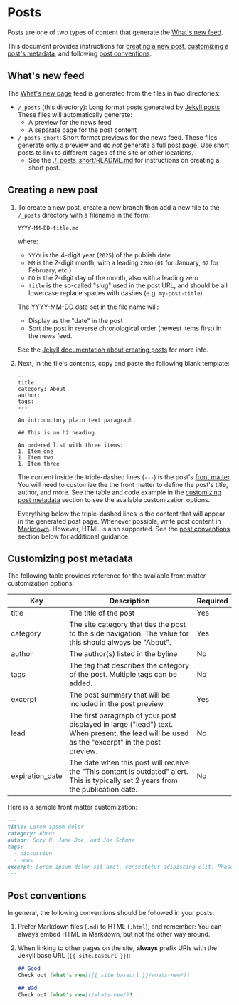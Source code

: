 # Posts
Posts are one of two types of content that generate the [What's new feed](#whats-new-feed). 

This document provides instructions for [creating a new post](#creating-a-new-post), [customizing a post's metadata](#customizing-post-metadata), and following [post conventions](#post-conventions).

## What's new feed

The [What's new page](https://designsystem.digital.gov/about/whats-new/) feed is generated from the files in two directories:
- `/_posts` (this directory): Long format posts generated by [Jekyll posts](https://jekyllrb.com/docs/posts/). These files will automatically generate:
    - A preview for the news feed
    - A separate page for the post content
- `/_posts_short`: Short format previews for the news feed. These files generate only a preview and do _not_ generate a full post page. Use short posts to link to different pages of the site or other locations.
  - See the [./_posts_short/README.md](../_posts_short/README.md) for instructions on creating a short post.

## Creating a new post

1. To create a new post, create a new branch then add a new file to the `/_posts` directory with a filename in the form:
   
    ```
    YYYY-MM-DD-title.md
    ```
    where:
    - `YYYY` is the 4-digit year (`2025`) of the publish date
    - `MM` is the 2-digit month, with a leading zero (`01` for January, `02` for February, etc.)
    - `DD` is the 2-digit day of the month, also with a leading zero
    - `title` is the so-called "slug" used in the post URL, and should be all lowercase replace spaces with dashes (e.g. `my-post-title`)

    
    The YYYY-MM-DD date set in the file name will:
      - Display as the "date" in the post
      - Sort the post in reverse chronological order (newest items first) in the news feed.

    See the [Jekyll documentation about creating posts](https://jekyllrb.com/docs/posts/#creating-post-files) for more info.

2. Next, in the file's contents, copy and paste the following blank template:
    ```
    ---
    title:
    category: About
    author:
    tags:
    ---
    
    An introductory plain text paragraph.
    
    ## This is an h2 heading
    
    An ordered list with three items:
    1. Item one
    1. Item two
    1. Item three
    ```
    The content inside the triple-dashed lines (`---`) is the post's [front matter](https://jekyllrb.com/docs/front-matter/). You will need to customize the the front matter to define the post's title, author, and more. See the table and code example in the [customizing post metadata](#customizing-post-metadata) section to see the available customization options. 
   
   Everything below the triple-dashed lines is the content that will appear in the generated post page. Whenever possible, write post content in [Markdown](https://www.markdownguide.org/basic-syntax/). However, HTML is also supported. See the [post conventions](#post-conventions) section below for additional guidance.

## Customizing post metadata

The following table provides reference for the available front matter customization options:

| Key | Description | Required |
|--------|--------|--------|
| title | The title of the post | Yes |
| category | The site category that ties the post to the side navigation. The value for this should always be "About". | Yes|
| author | The author(s) listed in the byline | No |
| tags | The tag that describes the category of the post. Multiple tags can be added. | No |
| excerpt | The post summary that will be included in the post preview | Yes |
| lead | The first paragraph of your post displayed in large ("lead") text. When present, the lead will be used as the "excerpt" in the post preview. | No |
| expiration_date | The date when this post will receive the "This content is outdated" alert. This is typically set 2 years from the publication date. | No |

Here is a sample front matter customization:

```md
---
title: Lorem ipsum dolor
category: About
author: Suzy Q, Jane Doe, and Joe Schmoe
tags:
  - discussion
  - news
excerpt: Lorem ipsum dolor sit amet, consectetur adipiscing elit. Phasellus egestas sed felis eget sodales.
---
```

## Post conventions

In general, the following conventions should be followed in your posts:

1. Prefer Markdown files (`.md`) to HTML (`.html`), and remember: You can always embed HTML in Markdown, but not the other way around.

1. When linking to other pages on the site, **always** prefix URIs with the Jekyll base URL (`{{ site.baseurl }}`):

    ```md
    ## Good
    Check out [what's new]({{ site.baseurl }}/whats-new/)!

    ## Bad
    Check out [what's new](/whats-new/)!
